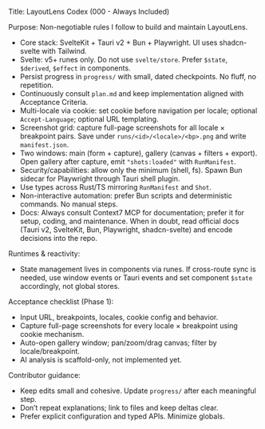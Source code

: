 Title: LayoutLens Codex (000 - Always Included)

Purpose: Non-negotiable rules I follow to build and maintain LayoutLens.

- Core stack: SvelteKit + Tauri v2 + Bun + Playwright. UI uses shadcn-svelte with Tailwind.
- Svelte: v5+ runes only. Do not use `svelte/store`. Prefer `$state`, `$derived`, `$effect` in components.
- Persist progress in `progress/` with small, dated checkpoints. No fluff, no repetition.
- Continuously consult `plan.md` and keep implementation aligned with Acceptance Criteria.
- Multi-locale via cookie: set cookie before navigation per locale; optional `Accept-Language`; optional URL templating.
- Screenshot grid: capture full-page screenshots for all locale × breakpoint pairs. Save under `runs/<id>/<locale>/<bp>.png` and write `manifest.json`.
- Two windows: main (form + capture), gallery (canvas + filters + export). Open gallery after capture, emit `"shots:loaded"` with `RunManifest`.
- Security/capabilities: allow only the minimum (shell, fs). Spawn Bun sidecar for Playwright through Tauri shell plugin.
- Use types across Rust/TS mirroring `RunManifest` and `Shot`.
- Non-interactive automation: prefer Bun scripts and deterministic commands. No manual steps.
- Docs: Always consult Context7 MCP for documentation; prefer it for setup, coding, and maintenance. When in doubt, read official docs (Tauri v2, SvelteKit, Bun, Playwright, shadcn-svelte) and encode decisions into the repo.

Runtimes & reactivity:

- State management lives in components via runes. If cross-route sync is needed, use window events or Tauri events and set component `$state` accordingly, not global stores.

Acceptance checklist (Phase 1):

- Input URL, breakpoints, locales, cookie config and behavior.
- Capture full-page screenshots for every locale × breakpoint using cookie mechanism.
- Auto-open gallery window; pan/zoom/drag canvas; filter by locale/breakpoint.
- AI analysis is scaffold-only, not implemented yet.

Contributor guidance:

- Keep edits small and cohesive. Update `progress/` after each meaningful step.
- Don’t repeat explanations; link to files and keep deltas clear.
- Prefer explicit configuration and typed APIs. Minimize globals.
